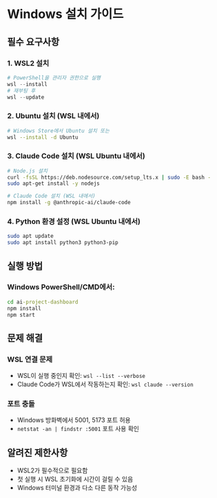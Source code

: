 # Windows 설치 가이드

## 필수 요구사항

### 1. WSL2 설치
```powershell
# PowerShell을 관리자 권한으로 실행
wsl --install
# 재부팅 후
wsl --update
```

### 2. Ubuntu 설치 (WSL 내에서)
```bash
# Windows Store에서 Ubuntu 설치 또는
wsl --install -d Ubuntu
```

### 3. Claude Code 설치 (WSL Ubuntu 내에서)
```bash
# Node.js 설치
curl -fsSL https://deb.nodesource.com/setup_lts.x | sudo -E bash -
sudo apt-get install -y nodejs

# Claude Code 설치 (WSL 내에서)
npm install -g @anthropic-ai/claude-code
```

### 4. Python 환경 설정 (WSL Ubuntu 내에서)
```bash
sudo apt update
sudo apt install python3 python3-pip
```

## 실행 방법

### Windows PowerShell/CMD에서:
```cmd
cd ai-project-dashboard
npm install
npm start
```

## 문제 해결

### WSL 연결 문제
- WSL이 실행 중인지 확인: `wsl --list --verbose`
- Claude Code가 WSL에서 작동하는지 확인: `wsl claude --version`

### 포트 충돌
- Windows 방화벽에서 5001, 5173 포트 허용
- `netstat -an | findstr :5001` 포트 사용 확인

## 알려진 제한사항

- WSL2가 필수적으로 필요함
- 첫 실행 시 WSL 초기화에 시간이 걸릴 수 있음
- Windows 터미널 환경과 다소 다른 동작 가능성